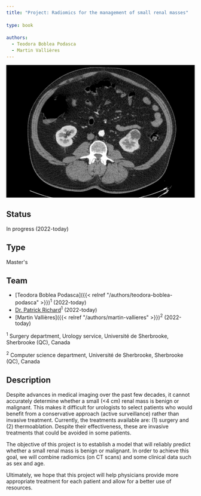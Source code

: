 ```yaml
---
title: "Project: Radiomics for the management of small renal masses"

type: book

authors:
  - Teodora Boblea Podasca
  - Martin Vallières
---
```


![Example of a small renal mass](tumor.png "Example of a small renal mass")

## Status

In progress (2022-today)

## Type

Master's

## Team

- [Teodora Boblea Podasca]({{< relref "/authors/teodora-boblea-podasca" >}})<sup>1</sup> (2022-today)
- [Dr. Patrick Richard](https://www.usherbrooke.ca/recherche/specialistes/details/patrick.richard)<sup>1</sup> (2022-today)
- [Martin Vallières]({{< relref "/authors/martin-vallieres" >}})<sup>2</sup> (2022-today)

<sup>1</sup> Surgery department, Urology service, Université de Sherbrooke, Sherbrooke (QC), Canada

<sup>2</sup> Computer science department, Université de Sherbrooke, Sherbrooke (QC), Canada

## Description

Despite advances in medical imaging over the past few decades, it cannot accurately determine whether a small (<4 cm) 
renal mass is benign or malignant. This makes it difficult for urologists to select patients who would benefit from a 
conservative approach (active surveillance) rather than invasive treatment. Currently, the treatments available are: 
(1) surgery and (2) thermoablation. Despite their effectiveness, these are invasive treatments that could be avoided 
in some patients. 

The objective of this project is to establish a model that will reliably predict whether a small renal mass is benign 
or malignant. In order to achieve this goal, we will combine radiomics (on CT scans) and some clinical data such as 
sex and age.  

Ultimately, we hope that this project will help physicians provide more appropriate treatment for each patient and 
allow for a better use of resources.
